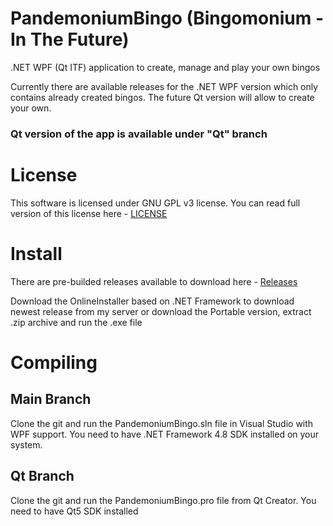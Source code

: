 # PandemoniumBingo (Bingomonium - In The Future)
.NET WPF (Qt ITF) application to create, manage and play your own bingos

Currently there are available releases for the .NET WPF version which only contains already created bingos.
The future Qt version will allow to create your own.

### Qt version of the app is available under "Qt" branch

# License

This software is licensed under GNU GPL v3 license. You can read full version of this license here - [LICENSE](https://github.com/Skeletonek/PandemoniumBingo/blob/main/LICENSE)

# Install
There are pre-builded releases available to download here - [Releases](https://github.com/Skeletonek/Monopoly-Game/releases)

Download the OnlineInstaller based on .NET Framework to download newest release from my server or download the Portable version, extract .zip archive and run the .exe file

# Compiling
## Main Branch
Clone the git and run the PandemoniumBingo.sln file in Visual Studio with WPF support. You need to have .NET Framework 4.8 SDK installed on your system.

## Qt Branch
Clone the git and run the PandemoniumBingo.pro file from Qt Creator. You need to have Qt5 SDK installed
